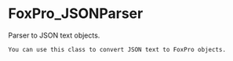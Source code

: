 # FoxPro_JSONParser
Parser to JSON text objects.
```
You can use this class to convert JSON text to FoxPro objects.
``` 
